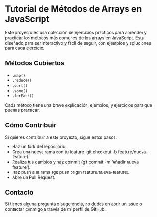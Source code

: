 # Tutorial de Métodos de Arrays en JavaScript

Este proyecto es una colección de ejercicios prácticos para aprender y practicar los métodos más comunes de los arrays en JavaScript. Está diseñado para ser interactivo y fácil de seguir, con ejemplos y soluciones para cada ejercicio.

## Métodos Cubiertos

- `.map()`
- `.reduce()`
- `.sort()`
- `.some()`
- `.forEach()`

Cada método tiene una breve explicación, ejemplos, y ejercicios para que puedas practicar.

## Cómo Contribuir

Si quieres contribuir a este proyecto, sigue estos pasos:

- Haz un fork del repositorio.
- Crea una nueva rama con tu feature (git checkout -b feature/nueva-feature).
- Realiza tus cambios y haz commit (git commit -m 'Añadir nueva feature').
- Haz push a la rama (git push origin feature/nueva-feature).
- Abre un Pull Request.

## Contacto

Si tienes alguna pregunta o sugerencia, no dudes en abrir un issue o contactar conmigo a través de mi perfil de GitHub.
